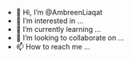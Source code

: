 - 👋 Hi, I’m @AmbreenLiaqat
- 👀 I’m interested in ...
- 🌱 I’m currently learning ...
- 💞️ I’m looking to collaborate on ...
- 📫 How to reach me ...

<!---
AmbreenLiaqat/AmbreenLiaqat is a ✨ special ✨ repository because its `README.md` (this file) appears on your GitHub profile.
You can click the Preview link to take a look at your changes.
--->

